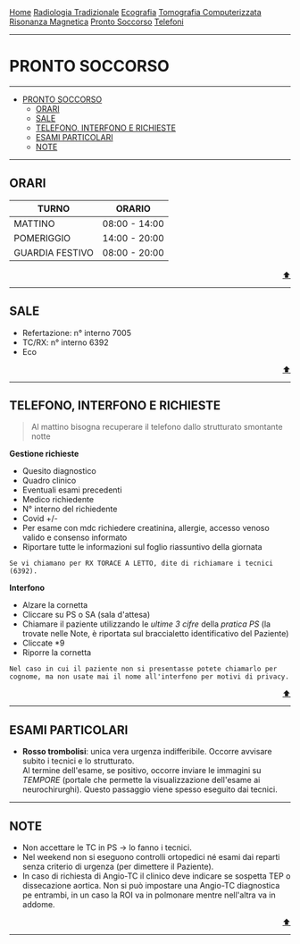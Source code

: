 <div class="topnav">
  <a href="index.html">Home</a>
  <a href="radiologia_tradizionale.html">Radiologia Tradizionale</a>
  <a href="ecografia.html">Ecografia</a>
  <a href="tomografia_computerizzata.html">Tomografia Computerizzata</a>
  <a href="risonanza_magnetica.html">Risonanza Magnetica</a>
  <a href="pronto_soccorso.html">Pronto Soccorso</a>
  <a href="contatti.html">Telefoni</a>
</div>

- - -

# PRONTO SOCCORSO

- - -

- [PRONTO SOCCORSO](#pronto-soccorso)
  - [ORARI](#orari)
  - [SALE](#sale)
  - [TELEFONO, INTERFONO E RICHIESTE](#telefono-interfono-e-richieste)
  - [ESAMI PARTICOLARI](#esami-particolari)
  - [NOTE](#note)

- - -

## ORARI 

| TURNO           | ORARIO        |
| --------------- | ------------- |
| MATTINO         | 08:00 - 14:00 |
| POMERIGGIO      | 14:00 - 20:00 |
| GUARDIA FESTIVO | 08:00 - 20:00 |

<div style="text-align: right">
<a href="#pronto-soccorso">⬆️</a>
</div>

---

## SALE
- Refertazione: n° interno 7005
- TC/RX: n° interno 6392
- Eco

<div style="text-align: right">
<a href="#pronto-soccorso">⬆️</a>
</div>

---

## TELEFONO, INTERFONO E RICHIESTE

> Al mattino bisogna recuperare il telefono dallo strutturato smontante notte

**Gestione richieste**

- Quesito diagnostico
- Quadro clinico
- Eventuali esami precedenti
- Medico richiedente
- N° interno del richiedente
- Covid +/-
- Per esame con mdc richiedere creatinina, allergie, accesso venoso valido e consenso informato
- Riportare tutte le informazioni sul foglio riassuntivo della giornata

`Se vi chiamano per RX TORACE A LETTO, dite di richiamare i tecnici (6392).`

**Interfono**

- Alzare la cornetta
- Cliccare su PS o SA (sala d'attesa)
- Chiamare il paziente utilizzando le *ultime 3 cifre* della *pratica PS* (la trovate nelle Note, è riportata sul braccialetto identificativo del Paziente)
- Cliccate *9
- Riporre la cornetta

`Nel caso in cui il paziente non si presentasse potete chiamarlo per cognome, ma non usate mai il nome all'interfono per motivi di privacy.`

<div style="text-align: right">
<a href="#pronto-soccorso">⬆️</a>
</div>

---

## ESAMI PARTICOLARI
- **Rosso trombolisi**: unica vera urgenza indifferibile. Occorre avvisare subito i tecnici e lo strutturato.  
  Al termine dell'esame, se positivo, occorre inviare le immagini su *TEMPORE* (portale che permette la visualizzazione dell'esame ai neurochirurghi). Questo passaggio viene spesso eseguito dai tecnici.

---

## NOTE

- Non accettare le TC in PS &rarr; lo fanno i tecnici.
- Nel weekend non si eseguono controlli ortopedici né esami dai reparti senza criterio di urgenza (per dimettere il Paziente).
- In caso di richiesta di Angio-TC il clinico deve indicare se sospetta TEP o dissecazione aortica. Non si può impostare una Angio-TC diagnostica pe entrambi, in un caso la ROI va in polmonare mentre nell'altra va in addome.

<div style="text-align: right">
<a href="#pronto-soccorso">⬆️</a>
</div>

---